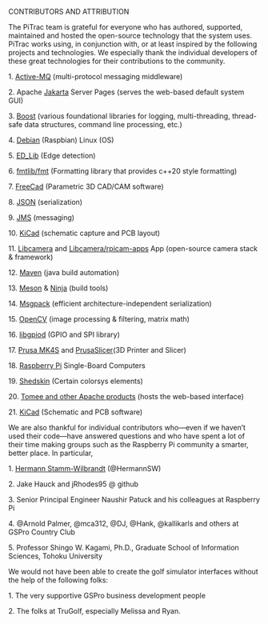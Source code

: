 CONTRIBUTORS AND ATTRIBUTION

The PiTrac team is grateful for everyone who has authored, supported, maintained and hosted the open-source technology that the system uses.  PiTrac works using, in conjunction with, or at least inspired by the following projects and technologies.  We especially thank the individual developers of these great technologies for their contributions to the community.

1\.       [Active-MQ](https://activemq.apache.org/) (multi-protocol messaging middleware)

2\.       Apache [Jakarta](https://jakarta.apache.org/) Server Pages (serves the web-based default system GUI)

3\.       [Boost](https://www.boost.org/) (various foundational libraries for logging, multi-threading, thread-safe data structures, command line processing, etc.)

4\.       [Debian](https://www.raspbian.org/) (Raspbian) Linux (OS)

5\.       [ED\_Lib](https://github.com/CihanTopal/ED_Lib) (Edge detection)

6\.       [fmtlib/fmt](https://fmt.dev/11.0/) (Formatting library that provides c++20 style formatting)

7\.       [FreeCad](https://www.freecad.org/downloads.php) (Parametric 3D CAD/CAM software)

8\.       [JSON](https://github.com/google/gson) (serialization)

9\.       [JMS](https://www.oracle.com/java/technologies/java-message-service.html#:~:text=The%20Java%20Message%20Service%20\(JMS,coupled%2C%20reliable%2C%20and%20asynchronous.) (messaging)

10\.   [KiCad](https://www.kicad.org/) (schematic capture and PCB layout)

11\.   [Libcamera](https://libcamera.org/) and [Libcamera/rpicam-apps](https://github.com/raspberrypi/rpicam-apps) App (open-source camera stack & framework)

12\.   [Maven](https://maven.apache.org/guides/getting-started/maven-in-five-minutes.html) (java build automation)

13\.   [Meson](https://mesonbuild.com/) & [Ninja](https://ninja-build.org/) (build tools)

14\.   [Msgpack](https://msgpack.org/index.html) (efficient architecture-independent serialization)

15\.   [OpenCV](https://opencv.org/) (image processing & filtering, matrix math)

16\.   [libgpiod](https://github.com/brgl/libgpiod) (GPIO and SPI library)

17\.   [Prusa MK4S](https://www.prusa3d.com/product/original-prusa-mk4s-3d-printer-kit/) and [PrusaSlicer](https://www.prusa3d.com/page/prusaslicer_424/)(3D Printer and Slicer)

18\.   [Raspberry Pi](https://www.raspberrypi.com/) Single-Board Computers

19\.   [Shedskin](https://shedskin.readthedocs.io/en/latest/index.html) (Certain colorsys elements)

20\.   [Tomee and other Apache products](https://tomee.apache.org/) (hosts the web-based interface)

21\.   [KiCad](https://www.kicad.org/) (Schematic and PCB software)

We are also thankful for individual contributors who—even if we haven’t used their code—have answered questions and who have spent a lot of their time making groups such as the Raspberry Pi community a smarter, better place.  In particular,

1\.       [Hermann Stamm-Wilbrandt](https://stamm-wilbrandt.de/en/) (@HermannSW)

2\.       Jake Hauck and jRhodes95 @ github

3\.       Senior Principal Engineer Naushir Patuck and his colleagues at Raspberry Pi

4\.       @Arnold Palmer, @mca312, @DJ, @Hank, @kallikarls and others at GSPro Country Club

5\.       Professor Shingo W. Kagami, Ph.D., Graduate School of Information Sciences, Tohoku University

We would not have been able to create the golf simulator interfaces without the help of the following folks:

1\.       The very supportive GSPro business development people

2\.       The folks at TruGolf, especially Melissa and Ryan.

 

